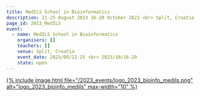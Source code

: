 ```yaml
---
title: MedILS School in Bioinformatics
description: 21-25 August 2023 16-20 October 2023 <br> Split, Croatia
page_id: 2023_MedILS
event:
  - name: MedILS School in Bioinformatics
    organisers: []
    teachers: []
    venue: Split, Croatia
    event_date: 2023/08/21-25 <br> 2023/10/16-20
    state: open
---
```


[{% include image.html file="/2023_events/logo_2023_bioinfo_medils.png" alt="logo_2023_bioinfo_medils" max-width="10" %}](https://bioinfo.medils.hr/)
